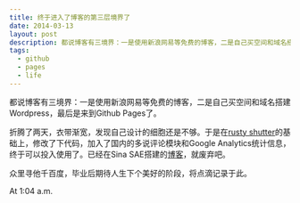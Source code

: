 ```yaml
---
title: 终于进入了博客的第三层境界了
date: 2014-03-13
layout: post
description: 都说博客有三境界：一是使用新浪网易等免费的博客，二是自己买空间和域名搭建Wordpress，最后是来到Github Pages了。
tags:
  - github 
  - pages
  - life
---
```


都说博客有三境界：一是使用新浪网易等免费的博客，二是自己买空间和域名搭建Wordpress，最后是来到Github Pages了。

折腾了两天，衣带渐宽，发现自己设计的细胞还是不够。于是在[rusty shutter][1]的基础上，修改了下代码，加入了国内的多说评论模块和Google Analytics统计信息，终于可以投入使用了。已经在Sina SAE搭建的[博客][2]，就废弃吧。

众里寻他千百度，毕业后期待人生下个美好的阶段，将点滴记录于此。

At 1:04 a.m.

[1]: http://lhzhang.com
[2]: http://yewen.sinaapp.com
